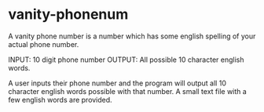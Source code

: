 # vanity-phonenum
A vanity phone number is a number which has some english spelling of your actual phone number. 

INPUT: 10 digit phone number
OUTPUT: All possible 10 character english words.


A user inputs their phone number and the program will output all 10 character english words possible with that number. A small text file with a few english words are provided. 
